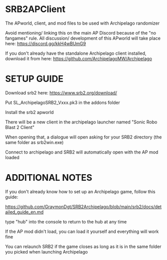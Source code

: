 # SRB2APClient
The APworld, client, and mod files to be used with Archipelago randomizer

Avoid mentioning/ linking this on the main AP Discord because of the "no fangames" rule.
All discussion/ development of this APworld will take place here:
https://discord.gg/kkH4wBUmG9

If you don't already have the standalone Archipelago client installed, download it from here:
https://github.com/ArchipelagoMW/Archipelago


# SETUP GUIDE

Download srb2 here: https://www.srb2.org/download/

Put SL_ArchipelagoSRB2_Vxxx.pk3 in the addons folder

Install the srb2 apworld

There will be a new client in the archipelago launcher named "Sonic Robo Blast 2 Client"

When opening that, a dialogue will open asking for your SRB2 directory (the same folder as srb2win.exe)

Connect to archipelago and SRB2 will automatically open with the AP mod loaded



# ADDITIONAL NOTES

If you don't already know how to set up an Archipelago game, follow this guide:

https://github.com/GraymonDgt/SRB2Archipelago/blob/main/srb2/docs/detailed_guide_en.md

type "hub" into the console to return to the hub at any time

If the AP mod didn't load, you can load it yourself and everything will work fine

You can relaunch SRB2 if the game closes as long as it is in the same folder you picked when launching Archipelago
